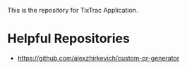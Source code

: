 This is the repository for TixTrac Application.

# Helpful Repositories
- https://github.com/alexzhirkevich/custom-qr-generator
